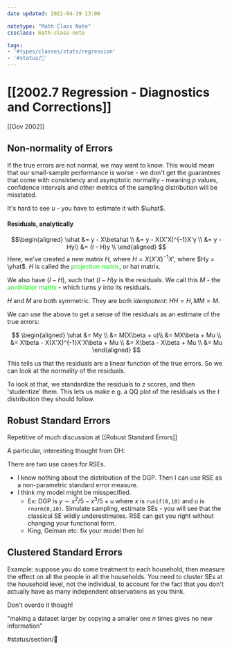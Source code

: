```yaml
---
date updated: 2022-04-19 13:00

notetype: "Math Class Note"
cssclass: math-class-note

tags: 
- '#types/classes/stats/regression'
- '#status/🚧'
---
```


# [[2002.7 Regression - Diagnostics and Corrections]]
[[Gov 2002]]


## Non-normality of Errors

If the true errors are not normal, we may want to know. This would mean that our small-sample performance is worse - we don't get the guarantees that come with consistency and asymptotic normality - meaning $p$ values, confidence intervals and other metrics of the sampling distribution will be misstated. 

It's hard to see $u$ - you have to estimate it with $\uhat$. 

#### Residuals, analytically

$$\begin{aligned}
\uhat &= y - X\betahat \\
&= y - X(X'X)^{-1}X'y \\
&= y - Hy\\
&= (I - H)y \\
\end{aligned}
$$
Here, we've created a new matrix $H$, where $H = X(X'X)^{-1}X'$, where $Hy = \yhat$. $H$ is called the <font color=gree>projection matrix</font>, or hat matrix. 

We also have $(I-H)$, such that $(I-H)y$ is the residuals. We call this $M$ - the <font color=gree>annihilator matrix</font> - which turns $y$ into its residuals. 

$H$ and $M$ are both symmetric. They are both *idempotent*: $HH = H, MM = M$.

We can use the above to get a sense of the residuals as an estimate of the true errors:

$$
\begin{aligned}
\uhat &= My \\
&= M(X\beta + u)\\
&= MX\beta + Mu \\
&= X\beta - X(X'X)^{-1}X'X\beta + Mu \\
&= X\beta - X\beta + Mu \\
&= Mu
\end{aligned}
$$

This tells us that the residuals are a linear function of the true errors. So we can look at the normality of the residuals. 


To look at that, we standardize the residuals to $z$ scores, and then 'studentize' them. This lets us make e.g. a QQ plot of the residuals vs the $t$ distribution they should follow. 


## Robust Standard Errors
Repetitive of much discussion at [[Robust Standard Errors]]

A particular, interesting thought from DH:

There are two use cases for RSEs. 
- I know nothing about the distribution of the DGP. Then I can use RSE as a non-parametric standard error measure. 
- I think my model might be misspecified. 
	- Ex: DGP is $y \sim x^2/5 - x^3/5 + u$ where $x$ is `runif(0,10)` and $u$ is `rnorm(0,10)`. Simulate sampling, estimate SEs - you will see that the classical SE wildly underestimates. RSE can get you right without changing your functional form. 
	- King, Gelman etc: fix your model then lol


## Clustered Standard Errors
Example: suppose you do some treatment to each household, then measure the effect on all the people in all the households. You need to cluster SEs at the household level, not the individual, to account for the fact that you don't actually have as many independent observations as you think.

Don't overdo it though! 

"making a dataset larger by copying a smaller one $n$ times gives no new information"


#status/section/👻 